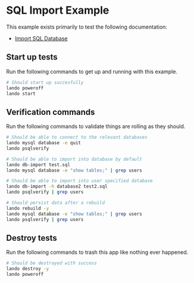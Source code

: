 SQL Import Example
==================

This example exists primarily to test the following documentation:

* [Import SQL Database](https://docs.devwithlando.io/guides/db-import.html)

Start up tests
--------------

Run the following commands to get up and running with this example.

```bash
# Should start up succesfully
lando poweroff
lando start
```

Verification commands
---------------------

Run the following commands to validate things are rolling as they should.

```bash
# Should be able to connect to the relevant databases
lando mysql database -e quit
lando psqlverify

# Should be able to import into database by default
lando db-import test.sql
lando mysql database -e "show tables;" | grep users

# Should be able to import into user specified database
lando db-import -h database2 test2.sql
lando psqlverify | grep users

# Should persist data after a rebuild
lando rebuild -y
lando mysql database -e "show tables;" | grep users
lando psqlverify | grep users
```

Destroy tests
-------------

Run the following commands to trash this app like nothing ever happened.

```bash
# Should be destroyed with success
lando destroy -y
lando poweroff
```
